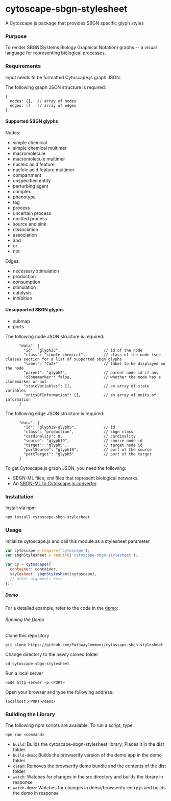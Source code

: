 # cytoscape-sbgn-stylesheet
A Cytoscape.js package that provides SBGN specific glyph styles

### Purpose
To render SBGN(Systems Biology Graphical Notation) graphs -- a visual language for representing biological processes.

### Requirements
Input needs to be formatted Cytoscape.js graph JSON.

The following graph JSON structure is required:
```
{
  nodes: [],  // array of nodes
  edges: []   // array of edges
}
```

#### Supported SBGN glyphs
Nodes:
* simple chemical
* simple chemical multimer
* macromolecule
* macromolecule multimer
* nucleic acid feature
* nucleic acid feature multimer
* compartment
* unspecified entity
* perturbing agent
* complex
* phenotype
* tag
* process
* uncertain process
* omitted process
* source and sink
* dissociation
* association
* and
* or
* not

Edges:
* necessary stimulation
* production
* consumption
* stimulation
* catalysis
* inhibition

#### Unsupported SBGN glyphs
* submap
* ports


The following node JSON structure is required:
```
      "data": {
        "id": "glyph23",                   // id of the node
        "class": "simple chemical",        // class of the node (see classes section for a list of supported sbgn glyphs
        "label": "Ca2+",                   // label to be displayed on the node
        "parent": "glyph2",                // parent node id if any
        "clonemarker": false,              // whether the node has a clonemarker or not
        "stateVariables": [],              // an array of state variables
        "unitsOfInformation": [],          // an array of units of information
      }
```
The following edge JSON structure is required:
```
      "data": {
        "id": "glyph19-glyph5",            // id
        "class": "production",             // sbgn class
        "cardinality": 0,                  // cardinality
        "source": "glyph19",               // source node id
        "target": "glyph5",                // target node id
        "portSource": "glyph19",           // port of the source
        "portTarget": "glyph5"             // port of the target
      }
```

To get Cytoscape.js graph JSON, you need the following:
* SBGN-ML files; xml files that represent biological networks.
* An [SBGN-ML to Cytoscape.js converter](https://github.com/PathwayCommons/sbgnml-to-cytoscape).


### Installation
Install via npm

```
npm install cytoscape-sbgn-stylesheet
```

### Usage

Initialize cytoscape.js and call this module as a stylesheet parameter

```js
var cytoscape = require('cytoscape');
var sbgnStylesheet = require('cytoscape-sbgn-stylesheet');

var cy = cytoscape({
  container: container,
  stylesheet: sbgnStylesheet(cytoscape),
  // other arguments here
});

```

##### Demo
For a detailed example, refer to the code in the [demo](https://github.com/PathwayCommons/cytoscape-sbgn-stylesheet/tree/master/demo):

###### Running the Demo
Clone this repository
```
git clone https://github.com/PathwayCommons/cytoscape-sbgn-stylesheet
```

Change directory to the newly cloned folder
```
cd cytoscape-sbgn-stylesheet
```

Run a local server
```
node http-server -p <PORT>
```

Open your browser and type the following address:
```
localhost:<PORT>/demo/
```

### Building the Library

The following npm scripts are available.  To run a script, type:

```
npm run <command>
```

* ```build```: Builds the cytoscape-sbgn-stylesheet library; Places it in the dist folder
* ```build-demo```: Builds the browserify version of the demo app in the demo folder
* ```clean```: Removes the browserify demo bundle and the contents of the dist folder
* ```watch```: Watches for changes in the src directory and builds the library in response
* ```watch-demo```: Watches for changes in demo/browserify-entry.js and builds the demo in response
